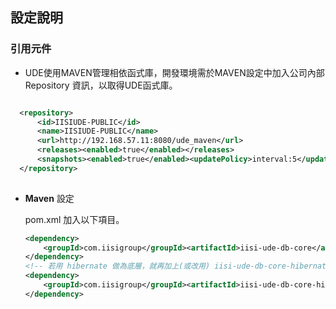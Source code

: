 ## 設定說明

### 引用元件

  * UDE使用MAVEN管理相依函式庫，開發環境需於MAVEN設定中加入公司內部 Repository 資訊，以取得UDE函式庫。

  ``` xml
 
    <repository>
        <id>IISIUDE-PUBLIC</id>
        <name>IISIUDE-PUBLIC</name>
        <url>http://192.168.57.11:8080/ude_maven</url>
        <releases><enabled>true</enabled></releases>
        <snapshots><enabled>true</enabled><updatePolicy>interval:5</updatePolicy></snapshots>
    </repository>
				
  ```

* **Maven** 設定
  
  pom.xml 加入以下項目。
  ``` xml
  <dependency>
      <groupId>com.iisigroup</groupId><artifactId>iisi-ude-db-core</artifactId>
  </dependency>
  <!-- 若用 hibernate 做為底層，就再加上(或改用) iisi-ude-db-core-hibernate -->
  <dependency>
      <groupId>com.iisigroup</groupId><artifactId>iisi-ude-db-core-hibernate</artifactId>
  </dependency>  
  ```

